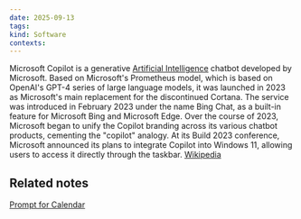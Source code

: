 ```yaml
---
date: 2025-09-13
tags:
kind: Software
contexts:
---
```


Microsoft Copilot is a generative [Artificial Intelligence](Artificial%20intelligence%20(AI).md) chatbot developed by Microsoft. Based on Microsoft's Prometheus model, which is based on OpenAI's GPT-4 series of large language models, it was launched in 2023 as Microsoft's main replacement for the discontinued Cortana. The service was introduced in February 2023 under the name Bing Chat, as a built-in feature for Microsoft Bing and Microsoft Edge. Over the course of 2023, Microsoft began to unify the Copilot branding across its various chatbot products, cementing the "copilot" analogy. At its Build 2023 conference, Microsoft announced its plans to integrate Copilot into Windows 11, allowing users to access it directly through the taskbar. [Wikipedia](https://en.wikipedia.org/wiki/Microsoft_Copilot)

## Related notes
[Prompt for Calendar](Prompt%20for%20Calendar.md)

